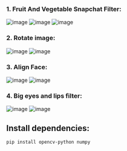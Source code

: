 ### 1. Fruit And Vegetable Snapchat Filter:
![image](1%20-%20%20Fruit%20And%20Vegetable%20Snapchat%20Filter/output_1.png)
![image](1%20-%20%20Fruit%20And%20Vegetable%20Snapchat%20Filter/output_2.png)
![image](1%20-%20%20Fruit%20And%20Vegetable%20Snapchat%20Filter/output_3.png)

### 2. Rotate image:
![image](2%20-%20Rotate%20image/image.png)
![image](2%20-%20Rotate%20image/rotated_image.png)

### 3. Align Face:
![image](3%20-%20%20Align%20Face/image_1.png)
![image](3%20-%20%20Align%20Face/output.png)

### 4. Big eyes and lips filter:
![image](4%20-%20Big%20eyes%20and%20lips%20filter/output_1.png)
![image](4%20-%20Big%20eyes%20and%20lips%20filter/output_2.png)



## Install dependencies:
```
pip install opencv-python numpy
```
